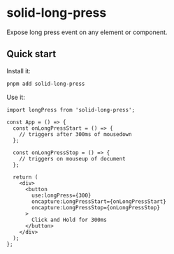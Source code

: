 # solid-long-press

Expose long press event on any element or component.

## Quick start

Install it:

```bash
pnpm add solid-long-press
```

Use it:

```tsx
import longPress from 'solid-long-press';

const App = () => {
  const onLongPressStart = () => {
    // triggers after 300ms of mousedown
  };

  const onLongPressStop = () => {
    // triggers on mouseup of document
  };

  return (
    <div>
      <button
        use:longPress={300}
        oncapture:LongPressStart={onLongPressStart}
        oncapture:LongPressStop={onLongPressStop}
      >
        Click and Hold for 300ms
      </button>
    </div>
  );
};
```
